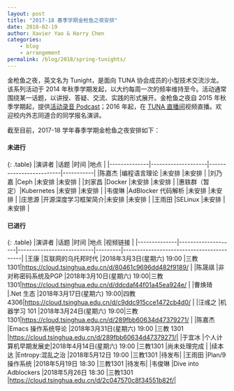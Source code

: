 ```yaml
---
layout: post
title: "2017-18 春季学期金枪鱼之夜安排"
date: 2018-02-19
author: Xavier Yao & Harry Chen
categories:
    - blog
    - arrangement
permalink: /blog/2018/spring-tunights/
---
```


金枪鱼之夜，英文名为 Tunight，是面向 TUNA 协会成员的小型技术交流沙龙。该系列活动于 2014 年秋季学期发起，以大约每周一次的频率维持至今。活动通常围绕某一话题，以讲授、答疑、交流、实践的形式展开。金枪鱼之夜自 2015 年秋季学期起，提供[活动录音 Podcast](https://podcast.tuna.moe)；2016 年起，在 [TUNA 直播间](http://live.tuna.tsinghua.edu.cn)视频直播。欢迎校内外志同道合的同学报名演讲。

截至目前，2017-18 学年春季学期金枪鱼之夜安排如下：

#### 未进行

{: .table}
|演讲者        |话题                |时间                     |地点       |
|--------------|--------------------|-------------------------|-----------|
|陈嘉杰        |编程语言理论        |未安排                   |未安排     |
|刘乃嘉        |Ceph                |未安排                   |未安排     |
|刘家昌        |Docker              |未安排                   |未安排     |
|惠轶群（暂定）|Kubernetes          |未安排                   |未安排     |
|韦俊琳        |AdBlocker 代码解析  |未安排                   |未安排     |
|庄思源        |开源深度学习框架简介|未安排                   |未安排     |
|王雨田        |SELinux             |未安排                   |未安排     |


#### 已进行

{: .table}
|演讲者        |话题                |时间                       |地点     |视频链接                                  |
|--------------|--------------------|---------------------------|---------|------------------------------------------|
|王康          |互联网的乌托邦时代  |2018年3月3日(星期六) 19:00 |三教 1301|https://cloud.tsinghua.edu.cn/d/80461c9696dd482f9189/                              |
|陈晟祺        |非对称密码系统及PGP |2018年3月10日(星期六) 19:00|三教 1301|https://cloud.tsinghua.edu.cn/d/ddcdaf44f01a45ea924e/              |
|曹焕琦        |.Net 生态           |2018年3月17日(星期六) 19:00|四教 4306|https://cloud.tsinghua.edu.cn/d/c9ddc915cce1472cb4d0/                              |
|汪彧之        |机器学习 101        |2018年3月24日(星期六) 19:00|三教 1301|https://cloud.tsinghua.edu.cn/d/289fbb60634d47379271/                              |
|陈嘉杰        |Emacs 操作系统导论  |2018年3月31日(星期六) 19:00            |三教 1301  |https://cloud.tsinghua.edu.cn/d/289fbb60634d47379271/|
|于宜冰        |个人计算机早期发展史|2018年4月14日(星期六) 19:00                 |三教1301     |尚未处理完成 |
|续本达        |Entropy:混乱之治    |2018年5月12日 19:00            |三教1301   |待发布|
|王雨田        |Plan/9 操作系统     |2018年5月19日 18:30                       |三教1301     |待发布|
|韦俊琳        |Dive into Adblockers     |2018年5月26日 18:30                       |三教1301     |https://cloud.tsinghua.edu.cn/d/2c047570c8f34551b82f/|
